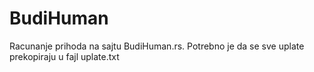 # BudiHuman
Racunanje prihoda na sajtu BudiHuman.rs.
Potrebno je da se sve uplate prekopiraju u fajl uplate.txt
